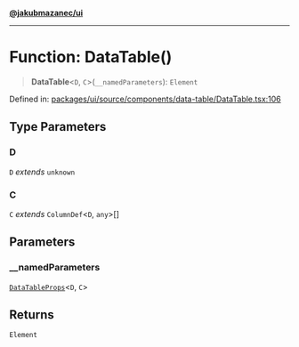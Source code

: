 [**@jakubmazanec/ui**](../README.md)

---

# Function: DataTable()

> **DataTable**\<`D`, `C`\>(`__namedParameters`): `Element`

Defined in:
[packages/ui/source/components/data-table/DataTable.tsx:106](https://github.com/jakubmazanec/tools/blob/d956cf350ae3e6bad1df754a19dfbabb088c1451/packages/ui/source/components/data-table/DataTable.tsx#L106)

## Type Parameters

### D

`D` _extends_ `unknown`

### C

`C` _extends_ `ColumnDef`\<`D`, `any`\>[]

## Parameters

### \_\_namedParameters

[`DataTableProps`](../type-aliases/DataTableProps.md)\<`D`, `C`\>

## Returns

`Element`
